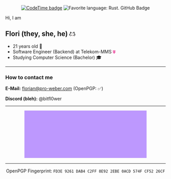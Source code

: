 <div align='center'>

[![CodeTime badge](https://img.shields.io/endpoint?style=social&url=https%3A%2F%2Fapi.codetime.dev%2Fshield%3Fid%3D21527%26project%3D%26in%3D0)](https://codetime.dev) ![Favorite language: Rust. GitHub Badge](https://img.shields.io/badge/Favorite_language-Rust-orange)

</div>

Hi, I am

## Flori (they, she, he) <img src="./assets/cat-transp.png" style="width: 2vw"/>

- 21 years old :birthday:
- Software Engineer (Backend) at Telekom-MMS <img src="./assets/tmms.png" style="width: 0.8vw"/>
- Studying Computer Science (Bachelor) :mortar_board:

--- 

### How to contact me

**E-Mail:**
[florian@pro-weber.com](mailto:florian@pro-weber.com) (OpenPGP: :white_check_mark:)

**Discord (bleh):** @bitfl0wer

<div align='center'>

---

<img src="./assets/cat-anim.gif" style="width: 40vw" alt="A pixel-art style cat emerging from the lower bound of the screen. It looks to the left and to the right, and then says 'Hi'.">

---

OpenPGP Fingerprint: `FD3E 9261 DAB4 C2FF 8E92 2EBE 0ACD 574F CF52 26CF`

</div>
